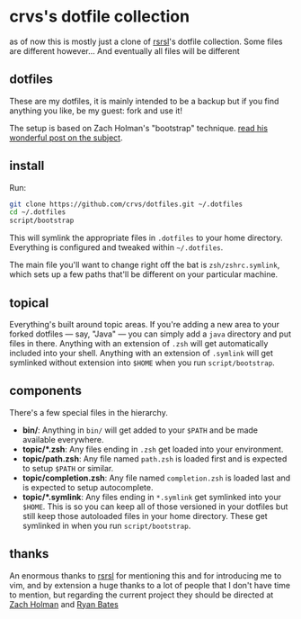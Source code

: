 # crvs's dotfile collection

as of now this is mostly just a clone of [rsrsl](http://github.com/rsrsl)'s
dotfile collection. Some files are different however... And eventually all
files will be different 

## dotfiles

These are my dotfiles, it is mainly intended to be a backup but if you find anything
you like, be my guest: fork and use it!

The setup is based on Zach Holman's "bootstrap" technique.
[read his wonderful post on the
subject](http://zachholman.com/2010/08/dotfiles-are-meant-to-be-forked/).

## install

Run:

```sh
git clone https://github.com/crvs/dotfiles.git ~/.dotfiles
cd ~/.dotfiles
script/bootstrap
```

This will symlink the appropriate files in `.dotfiles` to your home directory.
Everything is configured and tweaked within `~/.dotfiles`.

The main file you'll want to change right off the bat is `zsh/zshrc.symlink`,
which sets up a few paths that'll be different on your particular machine.

## topical

Everything's built around topic areas. If you're adding a new area to your
forked dotfiles — say, "Java" — you can simply add a `java` directory and put
files in there. Anything with an extension of `.zsh` will get automatically
included into your shell. Anything with an extension of `.symlink` will get
symlinked without extension into `$HOME` when you run `script/bootstrap`.

## components

There's a few special files in the hierarchy.

- **bin/**: Anything in `bin/` will get added to your `$PATH` and be made
  available everywhere.
- **topic/\*.zsh**: Any files ending in `.zsh` get loaded into your
  environment.
- **topic/path.zsh**: Any file named `path.zsh` is loaded first and is
  expected to setup `$PATH` or similar.
- **topic/completion.zsh**: Any file named `completion.zsh` is loaded
  last and is expected to setup autocomplete.
- **topic/\*.symlink**: Any files ending in `*.symlink` get symlinked into
  your `$HOME`. This is so you can keep all of those versioned in your dotfiles
  but still keep those autoloaded files in your home directory. These get
  symlinked in when you run `script/bootstrap`.

## thanks

An enormous thanks to [rsrsl](http://github.com/rsrsl) for mentioning this and
for introducing me to vim, and by extension a huge thanks to a lot of people
that I don't have time to mention, but regarding the current project they
should be directed at [Zach Holman](http://github.com/holman) and [Ryan
Bates](http://github.com/ryanb)
